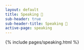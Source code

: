 ```yaml
---
layout: default
title: Speaking 📣
sub-header: true
sub-header-title: Speaking 📣
active-page: speaking
---
```


{% include pages/speaking.html %}